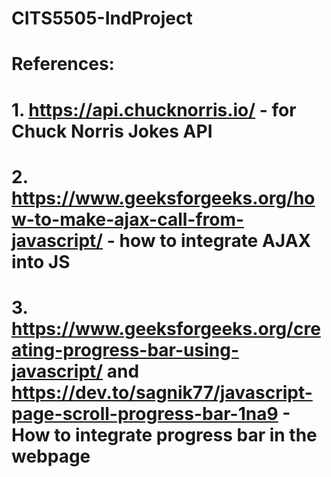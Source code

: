 # CITS5505-IndProject

# References:
# 1. https://api.chucknorris.io/ - for Chuck Norris Jokes API
# 2. https://www.geeksforgeeks.org/how-to-make-ajax-call-from-javascript/ - how to integrate AJAX into JS
# 3. https://www.geeksforgeeks.org/creating-progress-bar-using-javascript/ and https://dev.to/sagnik77/javascript-page-scroll-progress-bar-1na9 - How to integrate progress bar in the webpage